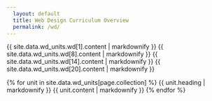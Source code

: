 ```yaml
---
  layout: default
  title: Web Design Curriculum Overview
  permalink: /wd/
---
```


{{ site.data.wd_units.wd[1].content | markdownify }}
{{ site.data.wd_units.wd[8].content | markdownify }}
{{ site.data.wd_units.wd[14].content | markdownify }}
{{ site.data.wd_units.wd[20].content | markdownify }}

{% for unit in site.data.wd_units[page.collection] %}
  {{ unit.heading | markdownify }}
  {{ unit.content | markdownify }}
{% endfor %}
